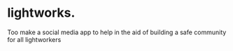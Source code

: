# lightworks.
Too make a social media app to help in the aid of building a safe community for all lightworkers
